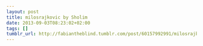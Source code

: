 ```yaml
---
layout: post
title: milosrajkovic by Sholim
date: 2013-09-03T08:23:02+02:00
tags: []
tumblr_url: http://fabiantheblind.tumblr.com/post/60157992991/milosrajkovic-by-sholim
---
```


